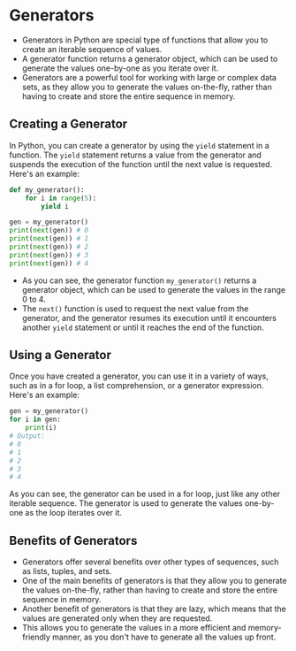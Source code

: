 # Generators
- Generators in Python are special type of functions that allow you to create an iterable sequence of values.
- A generator function returns a generator object, which can be used to generate the values one-by-one as you iterate over it.
- Generators are a powerful tool for working with large or complex data sets, as they allow you to generate the values on-the-fly, rather than having to create and store the entire sequence in memory.

## Creating a Generator
In Python, you can create a generator by using the `yield` statement in a function. The `yield` statement returns a value from the generator and suspends the execution of the function until the next value is requested. Here's an example:
```python
def my_generator():
    for i in range(5):
        yield i

gen = my_generator()
print(next(gen)) # 0
print(next(gen)) # 1
print(next(gen)) # 2
print(next(gen)) # 3
print(next(gen)) # 4
```
- As you can see, the generator function `my_generator()` returns a generator object, which can be used to generate the values in the range 0 to 4.
- The `next()` function is used to request the next value from the generator, and the generator resumes its execution until it encounters another `yield` statement or until it reaches the end of the function.

## Using a Generator
Once you have created a generator, you can use it in a variety of ways, such as in a for loop, a list comprehension, or a generator expression. Here's an example:
```python
gen = my_generator()
for i in gen:
    print(i)
# Output:
# 0
# 1
# 2
# 3
# 4
```
As you can see, the generator can be used in a for loop, just like any other iterable sequence. The generator is used to generate the values one-by-one as the loop iterates over it.

## Benefits of Generators
- Generators offer several benefits over other types of sequences, such as lists, tuples, and sets.
- One of the main benefits of generators is that they allow you to generate the values on-the-fly, rather than having to create and store the entire sequence in memory.
- Another benefit of generators is that they are lazy, which means that the values are generated only when they are requested.
- This allows you to generate the values in a more efficient and memory-friendly manner, as you don't have to generate all the values up front.
